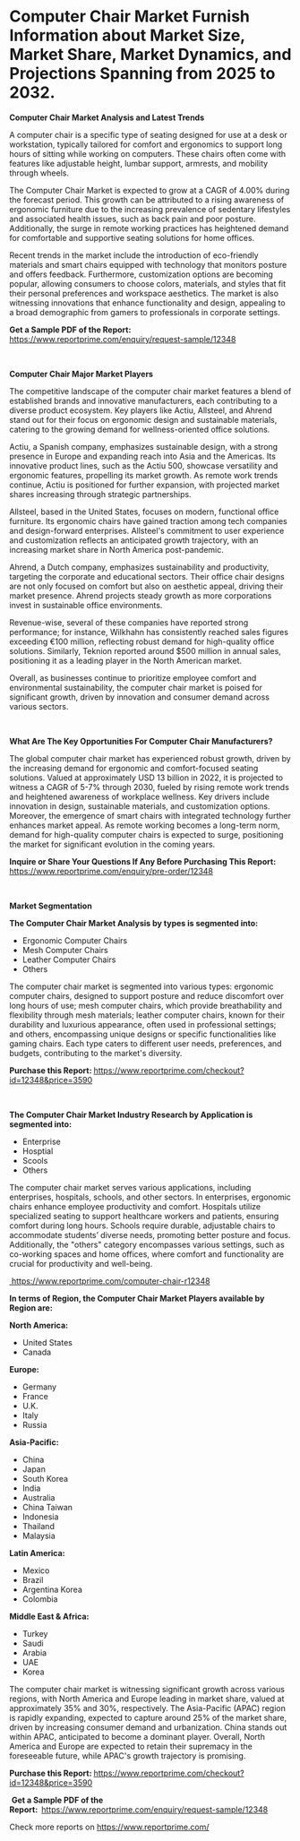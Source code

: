 <p><h1>Computer Chair Market Furnish Information about Market Size, Market Share, Market Dynamics, and Projections Spanning from 2025 to 2032.</h1></p><p><strong>Computer Chair Market Analysis and Latest Trends</strong></p>
<p><p>A computer chair is a specific type of seating designed for use at a desk or workstation, typically tailored for comfort and ergonomics to support long hours of sitting while working on computers. These chairs often come with features like adjustable height, lumbar support, armrests, and mobility through wheels.</p><p>The Computer Chair Market is expected to grow at a CAGR of 4.00% during the forecast period. This growth can be attributed to a rising awareness of ergonomic furniture due to the increasing prevalence of sedentary lifestyles and associated health issues, such as back pain and poor posture. Additionally, the surge in remote working practices has heightened demand for comfortable and supportive seating solutions for home offices.</p><p>Recent trends in the market include the introduction of eco-friendly materials and smart chairs equipped with technology that monitors posture and offers feedback. Furthermore, customization options are becoming popular, allowing consumers to choose colors, materials, and styles that fit their personal preferences and workspace aesthetics. The market is also witnessing innovations that enhance functionality and design, appealing to a broad demographic from gamers to professionals in corporate settings.</p></p>
<p><strong>Get a Sample PDF of the Report:&nbsp;</strong> <a href="https://www.reportprime.com/enquiry/request-sample/12348?utm_campaign=3067&utm_medium=2&utm_source=Github&utm_content=ia&utm_term=18032025&utm_id=computer-chair">https://www.reportprime.com/enquiry/request-sample/12348</a></p>
<p>&nbsp;</p>
<p><strong>Computer Chair Major Market Players</strong></p>
<p><p>The competitive landscape of the computer chair market features a blend of established brands and innovative manufacturers, each contributing to a diverse product ecosystem. Key players like Actiu, Allsteel, and Ahrend stand out for their focus on ergonomic design and sustainable materials, catering to the growing demand for wellness-oriented office solutions.</p><p>Actiu, a Spanish company, emphasizes sustainable design, with a strong presence in Europe and expanding reach into Asia and the Americas. Its innovative product lines, such as the Actiu 500, showcase versatility and ergonomic features, propelling its market growth. As remote work trends continue, Actiu is positioned for further expansion, with projected market shares increasing through strategic partnerships.</p><p>Allsteel, based in the United States, focuses on modern, functional office furniture. Its ergonomic chairs have gained traction among tech companies and design-forward enterprises. Allsteel's commitment to user experience and customization reflects an anticipated growth trajectory, with an increasing market share in North America post-pandemic.</p><p>Ahrend, a Dutch company, emphasizes sustainability and productivity, targeting the corporate and educational sectors. Their office chair designs are not only focused on comfort but also on aesthetic appeal, driving their market presence. Ahrend projects steady growth as more corporations invest in sustainable office environments.</p><p>Revenue-wise, several of these companies have reported strong performance; for instance, Wilkhahn has consistently reached sales figures exceeding €100 million, reflecting robust demand for high-quality office solutions. Similarly, Teknion reported around $500 million in annual sales, positioning it as a leading player in the North American market.</p><p>Overall, as businesses continue to prioritize employee comfort and environmental sustainability, the computer chair market is poised for significant growth, driven by innovation and consumer demand across various sectors.</p></p>
<p>&nbsp;</p>
<p><strong>What Are The Key Opportunities For Computer Chair Manufacturers?</strong></p>
<p><p>The global computer chair market has experienced robust growth, driven by the increasing demand for ergonomic and comfort-focused seating solutions. Valued at approximately USD 13 billion in 2022, it is projected to witness a CAGR of 5-7% through 2030, fueled by rising remote work trends and heightened awareness of workplace wellness. Key drivers include innovation in design, sustainable materials, and customization options. Moreover, the emergence of smart chairs with integrated technology further enhances market appeal. As remote working becomes a long-term norm, demand for high-quality computer chairs is expected to surge, positioning the market for significant evolution in the coming years.</p></p>
<p><strong>Inquire or Share Your Questions If Any Before Purchasing This Report:</strong> <a href="https://www.reportprime.com/enquiry/pre-order/12348?utm_campaign=3067&utm_medium=2&utm_source=Github&utm_content=ia&utm_term=18032025&utm_id=computer-chair">https://www.reportprime.com/enquiry/pre-order/12348</a></p>
<p>&nbsp;</p>
<p><strong>Market Segmentation</strong></p>
<p><strong>The Computer Chair Market Analysis by types is segmented into:</strong></p>
<p><ul><li>Ergonomic Computer Chairs</li><li>Mesh Computer Chairs</li><li>Leather Computer Chairs</li><li>Others</li></ul></p>
<p><p>The computer chair market is segmented into various types: ergonomic computer chairs, designed to support posture and reduce discomfort over long hours of use; mesh computer chairs, which provide breathability and flexibility through mesh materials; leather computer chairs, known for their durability and luxurious appearance, often used in professional settings; and others, encompassing unique designs or specific functionalities like gaming chairs. Each type caters to different user needs, preferences, and budgets, contributing to the market's diversity.</p></p>
<p><strong>Purchase this Report:&nbsp;</strong><a href="https://www.reportprime.com/checkout?id=12348&price=3590&utm_campaign=3067&utm_medium=2&utm_source=Github&utm_content=ia&utm_term=18032025&utm_id=computer-chair">https://www.reportprime.com/checkout?id=12348&price=3590</a></p>
<p>&nbsp;</p>
<p><strong>The Computer Chair Market Industry Research by Application is segmented into:</strong></p>
<p><ul><li>Enterprise</li><li>Hosptial</li><li>Scools</li><li>Others</li></ul></p>
<p><p>The computer chair market serves various applications, including enterprises, hospitals, schools, and other sectors. In enterprises, ergonomic chairs enhance employee productivity and comfort. Hospitals utilize specialized seating to support healthcare workers and patients, ensuring comfort during long hours. Schools require durable, adjustable chairs to accommodate students’ diverse needs, promoting better posture and focus. Additionally, the "others" category encompasses various settings, such as co-working spaces and home offices, where comfort and functionality are crucial for productivity and well-being.</p></p>
<p><a href="https://www.reportprime.com/computer-chair-r12348?utm_campaign=3067&utm_medium=2&utm_source=Github&utm_content=ia&utm_term=18032025&utm_id=computer-chair">&nbsp;https://www.reportprime.com/computer-chair-r12348</a></p>
<p><strong>In terms of Region, the Computer Chair Market Players available by Region are:</strong></p>
<p>
    <p> <strong> North America: </strong>
        <ul>
            <li>United States</li>
            <li>Canada</li>
        </ul>
        </p> 
    <p> <strong> Europe: </strong>
        <ul>
            <li>Germany</li>
            <li>France</li>
            <li>U.K.</li>
            <li>Italy</li>
            <li>Russia</li>
        </ul>
        </p> 
    <p> <strong> Asia-Pacific: </strong>
        <ul>
            <li>China</li>
            <li>Japan</li>
            <li>South Korea</li>
            <li>India</li>
            <li>Australia</li>
            <li>China Taiwan</li>
            <li>Indonesia</li>
            <li>Thailand</li>
            <li>Malaysia</li>
        </ul>
        </p> 
    <p> <strong> Latin America: </strong>
        <ul>
            <li>Mexico</li>
            <li>Brazil</li>
            <li>Argentina Korea</li>
            <li>Colombia</li>
        </ul>
        </p> 
    <p> <strong> Middle East & Africa: </strong>
        <ul>
            <li>Turkey</li>
            <li>Saudi</li>
            <li>Arabia</li>
            <li>UAE</li>
            <li>Korea</li>
        </ul>
    </p>
    </p>
<p><p>The computer chair market is witnessing significant growth across various regions, with North America and Europe leading in market share, valued at approximately 35% and 30%, respectively. The Asia-Pacific (APAC) region is rapidly expanding, expected to capture around 25% of the market share, driven by increasing consumer demand and urbanization. China stands out within APAC, anticipated to become a dominant player. Overall, North America and Europe are expected to retain their supremacy in the foreseeable future, while APAC's growth trajectory is promising.</p></p>
<p><strong>Purchase this Report: </strong><a href="https://www.reportprime.com/checkout?id=12348&price=3590&utm_campaign=3067&utm_medium=2&utm_source=Github&utm_content=ia&utm_term=18032025&utm_id=computer-chair">https://www.reportprime.com/checkout?id=12348&price=3590</a></p>
<p>&nbsp;<strong>Get a Sample PDF of the Report:&nbsp;&nbsp;</strong><a href="https://www.reportprime.com/enquiry/request-sample/12348?utm_campaign=3067&utm_medium=2&utm_source=Github&utm_content=ia&utm_term=18032025&utm_id=computer-chair">https://www.reportprime.com/enquiry/request-sample/12348</a></p>
<p><strong></strong></p>
<p>Check more reports on <a href="https://www.reportprime.com/?utm_campaign=3067&utm_medium=2&utm_source=Github&utm_content=ia&utm_term=18032025&utm_id=computer-chair">https://www.reportprime.com/</a></p>